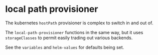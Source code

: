 # local path provisioner

The kubernetes `hostPath` provisioner is complex to switch in and out of.

The `local-path-provisioner` functions in the same way, but it uses `storageClasses` to permit easily trading out various backends.

See the `variables` and `helm-values` for defaults being set.
